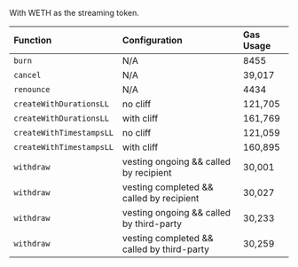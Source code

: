 With WETH as the streaming token.

| Function                 | Configuration                              | Gas Usage |
| :----------------------- | :----------------------------------------- | :-------- |
| `burn`                   | N/A                                        | 8455      |
| `cancel`                 | N/A                                        | 39,017    |
| `renounce`               | N/A                                        | 4434      |
| `createWithDurationsLL`  | no cliff                                   | 121,705   |
| `createWithDurationsLL`  | with cliff                                 | 161,769   |
| `createWithTimestampsLL` | no cliff                                   | 121,059   |
| `createWithTimestampsLL` | with cliff                                 | 160,895   |
| `withdraw`               | vesting ongoing && called by recipient     | 30,001    |
| `withdraw`               | vesting completed && called by recipient   | 30,027    |
| `withdraw`               | vesting ongoing && called by third-party   | 30,233    |
| `withdraw`               | vesting completed && called by third-party | 30,259    |
